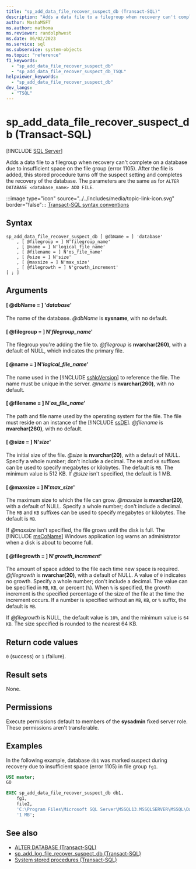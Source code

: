 ```yaml
---
title: "sp_add_data_file_recover_suspect_db (Transact-SQL)"
description: "Adds a data file to a filegroup when recovery can't complete on a database due to insufficient space on the file group (error 1105)."
author: MashaMSFT
ms.author: mathoma
ms.reviewer: randolphwest
ms.date: 06/02/2023
ms.service: sql
ms.subservice: system-objects
ms.topic: "reference"
f1_keywords:
  - "sp_add_data_file_recover_suspect_db"
  - "sp_add_data_file_recover_suspect_db_TSQL"
helpviewer_keywords:
  - "sp_add_data_file_recover_suspect_db"
dev_langs:
  - "TSQL"
---
```

# sp_add_data_file_recover_suspect_db (Transact-SQL)

[!INCLUDE [SQL Server](../../includes/applies-to-version/sqlserver.md)]

Adds a data file to a filegroup when recovery can't complete on a database due to insufficient space on the file group (error 1105). After the file is added, this stored procedure turns off the suspect setting and completes the recovery of the database. The parameters are the same as for `ALTER DATABASE <database_name> ADD FILE`.

:::image type="icon" source="../../includes/media/topic-link-icon.svg" border="false"::: [Transact-SQL syntax conventions](../../t-sql/language-elements/transact-sql-syntax-conventions-transact-sql.md)

## Syntax

```syntaxsql
sp_add_data_file_recover_suspect_db [ @dbName = ] 'database'
    , [ @filegroup = ] N'filegroup_name'
    , [ @name = ] N'logical_file_name'
    , [ @filename = ] N'os_file_name'
    , [ @size = ] N'size'
    , [ @maxsize = ] N'max_size'
    , [ @filegrowth = ] N'growth_increment'
[ ; ]
```

## Arguments

#### [ @dbName = ] '*database*'

The name of the database. *@dbName* is **sysname**, with no default.

#### [ @filegroup = ] N'*filegroup_name*'

The filegroup you're adding the file to. *@filegroup* is **nvarchar(260)**, with a default of NULL, which indicates the primary file.

#### [ @name = ] N'*logical_file_name*'

The name used in the [!INCLUDE [ssNoVersion](../../includes/ssnoversion-md.md)] to reference the file. The name must be unique in the server. *@name* is **nvarchar(260)**, with no default.

#### [ @filename = ] N'*os_file_name*'

The path and file name used by the operating system for the file. The file must reside on an instance of the [!INCLUDE [ssDE](../../includes/ssde-md.md)]. *@filename* is **nvarchar(260)**, with no default.

#### [ @size = ] N'*size*'

The initial size of the file. *@size* is **nvarchar(20)**, with a default of NULL. Specify a whole number; don't include a decimal. The `MB` and `KB` suffixes can be used to specify megabytes or kilobytes. The default is `MB`. The minimum value is 512 KB. If *@size* isn't specified, the default is 1 MB.

#### [ @maxsize = ] N'*max_size*'

The maximum size to which the file can grow. *@maxsize* is **nvarchar(20)**, with a default of NULL. Specify a whole number; don't include a decimal. The `MB` and `KB` suffixes can be used to specify megabytes or kilobytes. The default is `MB`.

If *@maxsize* isn't specified, the file grows until the disk is full. The [!INCLUDE [msCoName](../../includes/msconame-md.md)] Windows application log warns an administrator when a disk is about to become full.

#### [ @filegrowth = ] N'*growth_increment*'

The amount of space added to the file each time new space is required. *@filegrowth* is **nvarchar(20)**, with a default of NULL. A value of `0` indicates no growth. Specify a whole number; don't include a decimal. The value can be specified in `MB`, `KB`, or percent (`%`). When `%` is specified, the growth increment is the specified percentage of the size of the file at the time the increment occurs. If a number is specified without an `MB`, `KB`, or `%` suffix, the default is `MB`.

If *@filegrowth* is NULL, the default value is `10%`, and the minimum value is `64 KB`. The size specified is rounded to the nearest 64 KB.

## Return code values

`0` (success) or `1` (failure).

## Result sets

None.

## Permissions

Execute permissions default to members of the **sysadmin** fixed server role. These permissions aren't transferable.

## Examples

In the following example, database `db1` was marked suspect during recovery due to insufficient space (error 1105) in file group `fg1`.

```sql
USE master;
GO

EXEC sp_add_data_file_recover_suspect_db db1,
    fg1,
    file2,
    'C:\Program Files\Microsoft SQL Server\MSSQL13.MSSQLSERVER\MSSQL\Data\db1_file2.mdf',
    '1 MB';
```

## See also

- [ALTER DATABASE (Transact-SQL)](../../t-sql/statements/alter-database-transact-sql.md)
- [sp_add_log_file_recover_suspect_db (Transact-SQL)](sp-add-log-file-recover-suspect-db-transact-sql.md)
- [System stored procedures (Transact-SQL)](system-stored-procedures-transact-sql.md)
